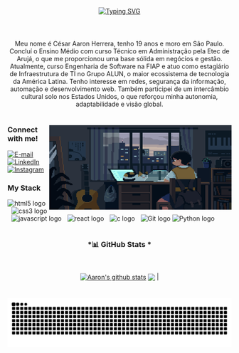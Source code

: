 <div align="center">
  <a href="https://git.io/typing-svg">
    <img src="https://readme-typing-svg.demolab.com?font=Fira+Code&weight=500&size=22&pause=1000&color=218D21&center=true&vCenter=true&random=false&width=524&lines=Welcome+to+my+profile!+%CB%99%E1%B5%95%CB%99" alt="Typing SVG">
  </a>
</div>

<img align="center" alt="" src="./src/Header.gif">

#

<p align="center">Meu nome é César Aaron Herrera, tenho 19 anos e moro em São Paulo. Concluí o Ensino Médio com curso Técnico em Administração pela Etec de Arujá, o que me proporcionou uma base sólida em negócios e gestão. Atualmente, curso Engenharia de Software na FIAP e atuo como estagiário de Infraestrutura de TI no Grupo ALUN, o maior ecossistema de tecnologia da América Latina. Tenho interesse em redes, segurança da informação, automação e desenvolvimento web. Também participei de um intercâmbio cultural solo nos Estados Unidos, o que reforçou minha autonomia, adaptabilidade e visão global.</p>
  
#

<img align="right" alt="" height="190px" width="410px" src="./src/programatting.gif">

<h3 align="left">Connect with me!</h3>

[![E-mail](https://img.shields.io/badge/-Email-000?style=for-the-badge&logo=microsoft-outlook&logoColor=FF00F6&color:FFF)](mailto:cesaraaronherrera66@gmail.com)
[![LinkedIn](https://img.shields.io/badge/-LinkedIn-000?style=for-the-badge&logo=linkedin&logoColor=FF00F6&color:FFF)](https://www.linkedin.com/in/cesaraaronherrera/)
[![Instagram](https://img.shields.io/badge/-Instagram-000?style=for-the-badge&logo=instagram&logoColor=FF00F6&color:FFF)](https://www.instagram.com/Aaron.npv/)


<h3 align="left">My Stack</h3>

<div align="left">
  <img src="https://cdn.jsdelivr.net/gh/devicons/devicon/icons/html5/html5-original.svg" height="25" alt="html5 logo"  />
  <img width="5" />
  <img src="https://cdn.jsdelivr.net/gh/devicons/devicon/icons/css3/css3-original.svg" height="25" alt="css3 logo"  />
  <img width="5" />
  <img src="https://cdn.jsdelivr.net/gh/devicons/devicon/icons/javascript/javascript-plain.svg" height="25" alt="javascript logo"  />
  <img width="5" />
  <img src="https://cdn.jsdelivr.net/gh/devicons/devicon/icons/react/react-original.svg" height="25" alt="react logo"  />
  <img width="5" />
  <img src="https://cdn.jsdelivr.net/gh/devicons/devicon/icons/c/c-original.svg" height="25" alt="c logo"  />
  <img width="5" />
  <img src="https://cdn.jsdelivr.net/gh/devicons/devicon@latest/icons/git/git-original.svg" height="25" alt="Git logo" />
  <img src="https://cdn.jsdelivr.net/gh/devicons/devicon@latest/icons/python/python-original.svg" height="25" alt="Python logo" />
</div>

#

<div style="text-align: center;" align="center">
  <h3>*📊 GitHub Stats *</h3>
  <br>
  
 <a href="https://github.com/anuraghazra/github-readme-stats"><img align="center" src="https://github-readme-stats.vercel.app/api?username=CodeAaron-Dev&show_icons=true&theme=merko&hide_border=true" alt="Aaron's github stats" /></a> 
 <a href="https://github.com/anuraghazra/github-readme-stats"><img align="center" src="https://github-readme-stats.vercel.app/api/top-langs/?username=CodeAaron-Dev&layout=compact&theme=merko&hide_border=true" /></a> |
</div>


#

<picture align="center">
  <source media="(prefers-color-scheme: dark)" srcset="https://raw.githubusercontent.com/CodeAaron-Dev/CodeAaron-Dev/output/github-contribution-grid-snake-dark.svg">
  <source media="(prefers-color-scheme: light)" srcset="https://raw.githubusercontent.com/CodeAaron-Dev/CodeAaron-Dev/output/github-contribution-grid-snake-dark.svg">
  <img align="center" alt="github contribution grid snake animation" src="https://raw.githubusercontent.com/CodeAaron-Dev/CodeAaron-Dev/output/github-contribution-grid-snake.svg">
</picture>
